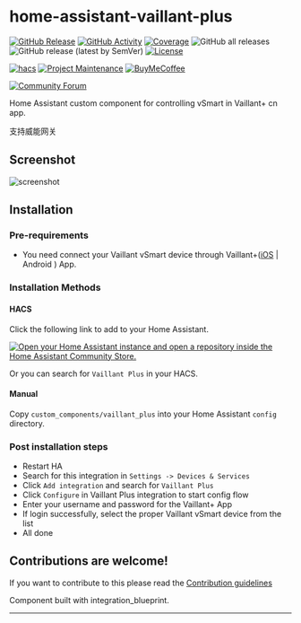 # home-assistant-vaillant-plus
[![GitHub Release][releases-shield]][releases]
[![GitHub Activity][commits-shield]][commits]
[![Coverage][coverage-shield]][coverage]
![GitHub all releases][download-all]
![GitHub release (latest by SemVer)][download-latest]
[![License][license-shield]][license]

[![hacs][hacsbadge]][hacs]
[![Project Maintenance][maintenance-shield]][user_profile]
[![BuyMeCoffee][buymecoffeebadge]][buymecoffee]

[![Community Forum][forum-shield]][forum]

Home Assistant custom component for controlling vSmart in Vaillant+ cn app.

支持威能网关

## Screenshot

![screenshot](docs/images/screenshot-all.jpg)

## Installation

### Pre-requirements
- You need connect your Vaillant vSmart device through Vaillant+([iOS](https://apps.apple.com/cn/app/%E5%A8%81%E7%AE%A1%E5%AE%B6/id1465568192) | Android ) App.

### Installation Methods
#### HACS
Click the following link to add to your Home Assistant.

[![Open your Home Assistant instance and open a repository inside the Home Assistant Community Store.](https://my.home-assistant.io/badges/hacs_repository.svg)](https://my.home-assistant.io/redirect/hacs_repository/?owner=daxingplay&repository=home-assistant-vaillant-plus&category=integration)

Or you can search for `Vaillant Plus` in your HACS.

#### Manual
Copy `custom_components/vaillant_plus` into your Home Assistant `config` directory.

### Post installation steps
- Restart HA
- Search for this integration in `Settings -> Devices & Services`
- Click `Add integration` and search for `Vaillant Plus`
- Click `Configure` in Vaillant Plus integration to start config flow
- Enter your username and password for the Vaillant+ App
- If login successfully, select the proper Vaillant vSmart device from the list
- All done

## Contributions are welcome!
If you want to contribute to this please read the [Contribution guidelines](CONTRIBUTING.md)

Component built with integration_blueprint.

***

[vaillant-plus]: https://github.com/daxingplay/home-assistant-vaillant-plus
[buymecoffee]: https://www.buymeacoffee.com/daxingplay
[buymecoffeebadge]: https://img.shields.io/badge/buy%20me%20a%20coffee-donate-yellow.svg?style=flat-square
[commits-shield]: https://img.shields.io/github/commit-activity/y/daxingplay/home-assistant-vaillant-plus.svg?style=flat-square
[commits]: https://github.com/daxingplay/home-assistant-vaillant-plus/commits/master
[hacs]: https://hacs.xyz
[hacsbadge]: https://img.shields.io/badge/HACS-Custom-orange.svg?style=flat-square
[coverage-shield]: https://img.shields.io/coverallsCoverage/github/daxingplay/home-assistant-vaillant-plus?style=flat-square
[coverage]: https://coveralls.io/github/daxingplay/home-assistant-vaillant-plus?branch=master
[exampleimg]: example.png
[forum-shield]: https://img.shields.io/badge/community-forum-brightgreen.svg?style=flat-square
[forum]: https://github.com/daxingplay/home-assistant-vaillant-plus/issues
[license]: https://github.com/daxingplay/home-assistant-vaillant-plus/blob/master/LICENSE
[license-shield]: https://img.shields.io/github/license/daxingplay/home-assistant-vaillant-plus.svg?style=flat-square
[maintenance-shield]: https://img.shields.io/badge/maintainer-daxingplay-blue.svg?style=flat-square
[releases-shield]: https://img.shields.io/github/release/daxingplay/home-assistant-vaillant-plus.svg?style=flat-square
[releases]: https://github.com/daxingplay/home-assistant-vaillant-plus/releases
[user_profile]: https://github.com/daxingplay
[download-all]: https://img.shields.io/github/downloads/daxingplay/home-assistant-vaillant-plus/total?style=flat-square
[download-latest]: https://img.shields.io/github/downloads/daxingplay/home-assistant-vaillant-plus/latest/total?style=flat-square
